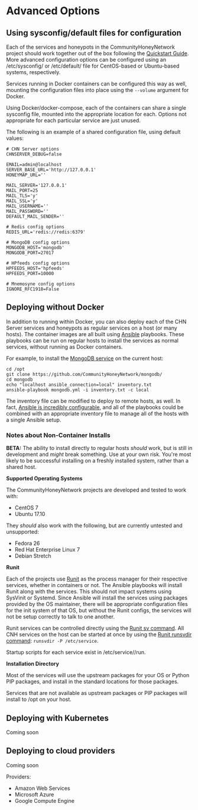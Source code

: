 Advanced Options
================

## Using sysconfig/default files for configuration

Each of the services and honeypots in the CommunityHoneyNetwork project should work together out of the box following the [Quickstart Guide](quickstart.md). More advanced configuration options can be configured using an /etc/sysconfig/<servicename> or /etc/default/<servicename> file for CentOS-based or Ubuntu-based systems, respectively.

Services running in Docker containers can be configured this way as well, mounting the configuration files into place using the `--volume` argument for Docker.

Using Docker/docker-compose, each of the containers can share a single sysconfig file, mounted into the appropriate location for each.  Options not appropriate for each particular service are just unused.

The following is an example of a shared configuration file, using default values:

```
# CHN Server options
CHNSERVER_DEBUG=false

EMAIL=admin@localhost
SERVER_BASE_URL='http://127.0.0.1'
HONEYMAP_URL=''

MAIL_SERVER='127.0.0.1'
MAIL_PORT=25
MAIL_TLS='y'
MAIL_SSL='y'
MAIL_USERNAME=''
MAIL_PASSWORD=''
DEFAULT_MAIL_SENDER=''

# Redis config options
REDIS_URL='redis://redis:6379'

# MongoDB config options
MONGODB_HOST='mongodb'
MONGODB_PORT=27017

# HPfeeds config options
HPFEEDS_HOST='hpfeeds'
HPFEEDS_PORT=10000

# Mnemosyne config options
IGNORE_RFC1918=False
```


## Deploying without Docker

In addition to running within Docker, you can also deploy each of the CHN Server services and honeypots as regular services on a host (or many hosts).  The container images are all built using [Ansible](https://www.ansible.com/) playbooks.  These playbooks can be run on regular hosts to install the services as normal services, without running as Docker containers.

For example, to install the [MongoDB service](https://github.com/CommunityHoneyNetwork/mongodb/) on the current host:

    cd /opt
    git clone https://github.com/CommunityHoneyNetwork/mongodb/
    cd mongodb
    echo "localhost ansible_connection=local" inventory.txt
    ansible-playbook mongodb.yml -i inventory.txt -c local

The inventory file can be modified to deploy to remote hosts, as well.  In fact, [Ansible is incredibly configurable](http://docs.ansible.com/ansible/latest/playbooks.html), and all of the playbooks could be combined with an appropriate inventory file to manage all of the hosts with a single Ansible setup.

### Notes about Non-Container Installs

**BETA:** The ability to install directly to regular hosts _should_ work, but is still in development and _might_ break something.  Use at your own risk.  You're most likely to be successful installing on a freshly installed system, rather than a shared host.

**Supported Operating Systems**

The CommunityHoneyNetwork projects are developed and tested to work with:

* CentOS 7
* Ubuntu 17.10

They *should* also work with the following, but are currently untested and unsupported:

* Fedora 26
* Red Hat Enterprise Linux 7
* Debian Stretch

**Runit**

Each of the projects use [Runit](http://smarden.org/runit/) as the process manager for their respective services, whether in containers or not.  The Ansible playbooks will install Runit along with the services.  This should not impact systems using SysVinit or Systemd.  Since Ansible will install the services using packages provided by the OS maintainer, there will be appropriate configuration files for the init system of that OS, but without the Runit configs, the services will not be setup correctly to talk to one another.

Runit services can be controlled directly using the [Runit sv command](http://smarden.org/runit/sv.8.html).  All CNH services on the host can be started at once by using the [Runit runsvdir command](http://smarden.org/runit/runsvdir.8.html): `runsvdir -P /etc/service`.

Startup scripts for each service exist in /etc/service/<service name>/run.

**Installation Directory**

Most of the services will use the upstream packages for your OS or Python PIP packages, and install in the standard locations for those packages.

Services that are not available as upstream packages or PIP packages will install to /opt on your host.

## Deploying with Kubernetes

Coming soon


## Deploying to cloud providers

Coming soon 

Providers:

* Amazon Web Services
* Microsoft Azure
* Google Compute Engine

